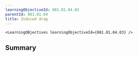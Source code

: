 ```yaml
---
learningObjectiveId: 081.01.04.03
parentId: 081.01.04
title: Induced drag
---
```


```tsx eval
<LearningOBjectives learningObjectiveId={081.01.04.03} />
```

## Summary
